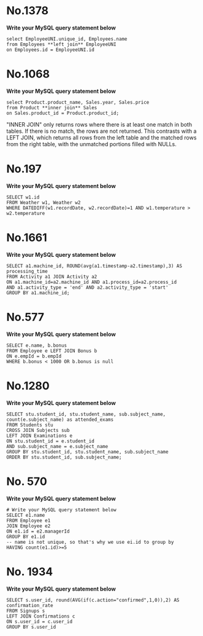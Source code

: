 # No.1378
**Write your MySQL query statement below**  
```
select EmployeeUNI.unique_id, Employees.name
from Employees **left join** EmployeeUNI
on Employees.id = EmployeeUNI.id
```

# No.1068
**Write your MySQL query statement below**  
```
select Product.product_name, Sales.year, Sales.price
from Product **inner join** Sales
on Sales.product_id = Product.product_id;
```

"INNER JOIN" only returns rows where there is at least one match in both tables. If there is no match, the rows are not returned. 
This contrasts with a LEFT JOIN, which returns all rows from the left table and the matched rows from the right table, with the unmatched portions filled with NULLs.

# No.197
**Write your MySQL query statement below**
```
SELECT w1.id
FROM Weather w1, Weather w2
WHERE DATEDIFF(w1.recordDate, w2.recordDate)=1 AND w1.temperature > w2.temperature
```

# No.1661
**Write your MySQL query statement below**
```
SELECT a1.machine_id, ROUND(avg(a1.timestamp-a2.timestamp),3) AS processing_time
FROM Activity a1 JOIN Activity a2
ON a1.machine_id=a2.machine_id AND a1.process_id=a2.process_id
AND a1.activity_type = 'end' AND a2.activity_type = 'start'
GROUP BY a1.machine_id;
```

# No.577
**Write your MySQL query statement below**
```
SELECT e.name, b.bonus
FROM Employee e LEFT JOIN Bonus b
ON e.empId = b.empId 
WHERE b.bonus < 1000 OR b.bonus is null
```

# No.1280
**Write your MySQL query statement below**
```
SELECT stu.student_id, stu.student_name, sub.subject_name, count(e.subject_name) as attended_exams
FROM Students stu 
CROSS JOIN Subjects sub 
LEFT JOIN Examinations e
ON stu.student_id = e.student_id
AND sub.subject_name = e.subject_name 
GROUP BY stu.student_id, stu.student_name, sub.subject_name
ORDER BY stu.student_id, sub.subject_name;
```

# No. 570
**Write your MySQL query statement below**
```
# Write your MySQL query statement below
SELECT e1.name
FROM Employee e1
JOIN Employee e2
ON e1.id = e2.managerId
GROUP BY e1.id
-- name is not unique, so that's why we use ei.id to group by
HAVING count(e1.id)>=5
```
# No. 1934
**Write your MySQL query statement below**
```
SELECT s.user_id, round(AVG(if(c.action="confirmed",1,0)),2) AS confirmation_rate
FROM Signups s
LEFT JOIN Confirmations c
ON s.user_id = c.user_id
GROUP BY s.user_id
```

